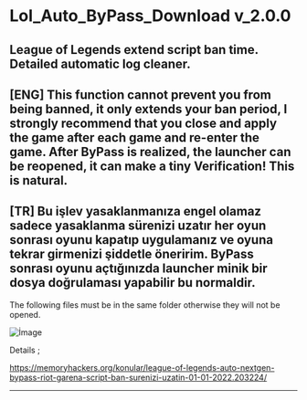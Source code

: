 # Lol_Auto_ByPass_Download v_2.0.0
League of Legends extend script ban time.  Detailed automatic log cleaner.
------------
[ENG] This function cannot prevent you from being banned, it only extends your ban period, I strongly recommend that you close and apply the game after each game and re-enter the game. After ByPass is realized, the launcher can be reopened, it can make a tiny Verification! This is natural.
------------
[TR] Bu işlev yasaklanmanıza engel olamaz sadece yasaklanma sürenizi uzatır her oyun sonrası oyunu kapatıp uygulamanız ve oyuna tekrar girmenizi şiddetle öneririm. ByPass sonrası oyunu açtığınızda launcher minik bir dosya doğrulaması yapabilir bu normaldir.
------------
The following files must be in the same folder otherwise they will not be opened.

![İmage](https://memoryhackers.org/attachments/klasor-png.71360/)

Details ;

https://memoryhackers.org/konular/league-of-legends-auto-nextgen-bypass-riot-garena-script-ban-surenizi-uzatin-01-01-2022.203224/

------------
